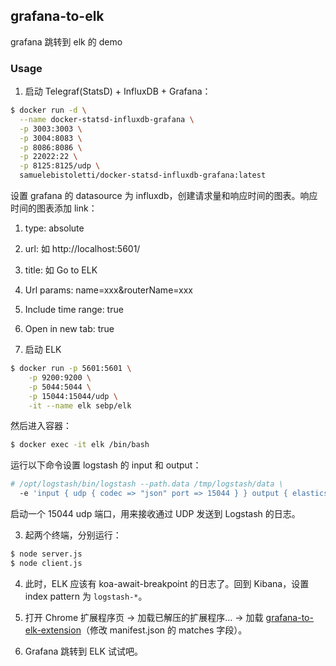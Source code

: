## grafana-to-elk

grafana 跳转到 elk 的 demo

### Usage

1. 启动 Telegraf(StatsD) + InfluxDB + Grafana：

```sh
$ docker run -d \
  --name docker-statsd-influxdb-grafana \
  -p 3003:3003 \
  -p 3004:8083 \
  -p 8086:8086 \
  -p 22022:22 \
  -p 8125:8125/udp \
  samuelebistoletti/docker-statsd-influxdb-grafana:latest
```

设置 grafana 的 datasource 为 influxdb，创建请求量和响应时间的图表。响应时间的图表添加 link：
  1. type: absolute
  2. url: 如 http://localhost:5601/
  3. title: 如 Go to ELK
  4. Url params: name=xxx&routerName=xxx
  5. Include time range: true
  6. Open in new tab: true

2. 启动 ELK

```sh
$ docker run -p 5601:5601 \
    -p 9200:9200 \
    -p 5044:5044 \
    -p 15044:15044/udp \
    -it --name elk sebp/elk
```

然后进入容器：

```sh
$ docker exec -it elk /bin/bash
```

运行以下命令设置 logstash 的 input 和 output：

```sh
# /opt/logstash/bin/logstash --path.data /tmp/logstash/data \
  -e 'input { udp { codec => "json" port => 15044 } } output { elasticsearch { hosts => ["localhost"] } }'
```

启动一个 15044 udp 端口，用来接收通过 UDP 发送到 Logstash 的日志。


3. 起两个终端，分别运行：

```sh
$ node server.js
$ node client.js
```

4. 此时，ELK 应该有 koa-await-breakpoint 的日志了。回到 Kibana，设置 index pattern 为 `logstash-*`。

5. 打开 Chrome 扩展程序页 -> 加载已解压的扩展程序... -> 加载 [grafana-to-elk-extension](https://github.com/nswbmw/grafana-to-elk-extension)（修改 manifest.json 的 matches 字段）。

6. Grafana 跳转到 ELK 试试吧。
